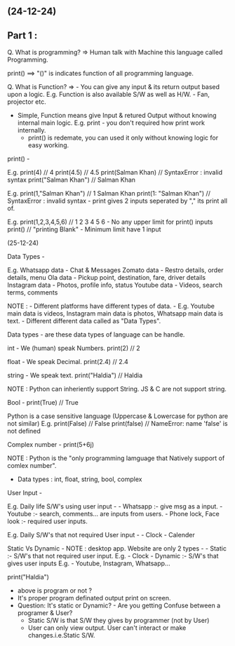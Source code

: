 
(24-12-24)
---------------------------
Part 1 :
---------------------------


Q. What is programming?
=> Human talk with Machine this language called Programming.

print() ==> "()" is indicates function of all programming language.

Q. What is Function?
=> - You can give any input & its return output based upon a logic.
   E.g. Function is also available S/W as well as H/W.
        - Fan, projector etc.
   - Simple, Function means give Input & retured Output without knowing internal main logic.
   E.g. print - you don't required how print work internally.
        - print() is redemate, you can used it only without knowing logic for easy working.


print() -

E.g.  print(4)  // 4
      print(4.5) // 4.5
	  print(Salman Khan) // SyntaxError : invalid syntax
      print("Salman Khan") // Salman Khan
	  
E.g.  print(1,"Salman Khan") // 1 Salman Khan
      print(1: "Salman Khan") // SyntaxError : invalid syntax
	  - print gives 2 inputs seperated by "," its print all of.
	 
E.g.  print(1,2,3,4,5,6) // 1 2 3 4 5 6
      - No any upper limit for print() inputs
	  print() // "printing Blank"
	  -  Minimum limit have 1 input
	  
 
(25-12-24)

Data Types - 

E.g. Whatsapp data - Chat & Messages
     Zomato data - Restro details, order details, menu
	 Ola data - Pickup point, destination, fare, driver details
	 Instagram data - Photos, profile info, status
	 Youtube data - Videos, search terms, comments
	 
NOTE : - Different platforms have different types of data. 
       - E.g. Youtube main data is videos, Instagram main data is photos, Whatsapp main data is text.
	   - Different different data called as "Data Types".
	   
Data types - are these data types of language can be handle.

int - We (human) speak Numbers.
print(2) // 2

float - We speak Decimal.
print(2.4) // 2.4

string - We speak text.
print("Haldia") // Haldia


NOTE : Python can inheriently support String. JS & C are not support string.


Bool -
print(True) // True


Python is a case sensitive language (Uppercase & Lowercase for python are not similar)
E.g.
	print(False) // False
	print(false) // NameError: name 'false' is not defined
	

Complex number -
print(5+6j)
	   

NOTE : Python is the "only programming lamguage that Natively support of comlex number".
 - Data types : int, float, string, bool, complex


User Input -

E.g. Daily life S/W's using user input -
     - Whatsapp :- give msg as a input.
     - Youtube :- search, comments... are inputs from users.
	 - Phone lock, Face look :- required user inputs.


E.g. Daily S/W's that not required User input -
     - Clock
	 - Calender
	 
Static Vs Dynamic - 
NOTE : desktop app. Website are only 2 types -
       - Static :- S/W's that not required user input.
	   E.g. - Clock
	   - Dynamic :- S/W's that gives user inputs
	   E.g. - Youtube, Instagram, Whatsapp...
	   

print("Haldia")

- above is program or not ?
- It's proper program definated output print on screen.
- Question: It's static or Dynamic? - Are you getting Confuse between a programer & User?
  - Static S/W is that S/W they gives by programmer (not by User)
  - User can only view output. User can't interact or make changes.i.e.Static S/W.



	   


	 
